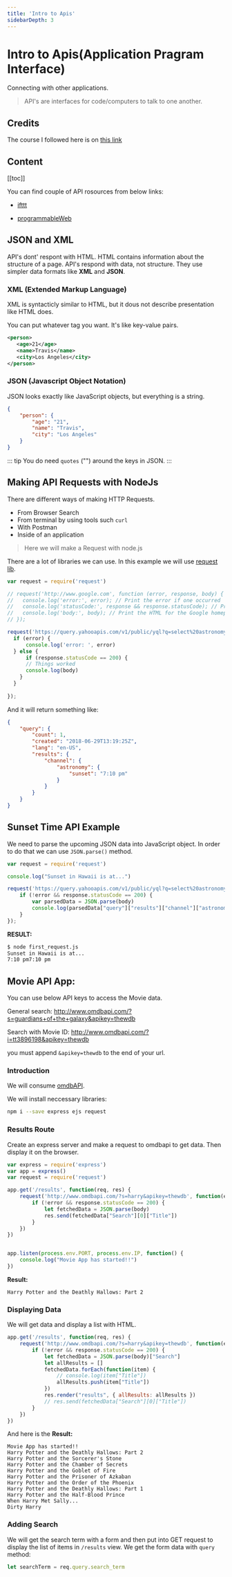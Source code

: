 ```yaml
---
title: 'Intro to Apis'
sidebarDepth: 3
---
```


# Intro to Apis(Application Pragram Interface)

Connecting with other applications.

> API's are interfaces for code/computers to talk to one another.


## Credits

The course I followed here is on [this link](https://www.udemy.com/the-web-developer-bootcamp/learn/v4/t/lecture/5102514?start=210)

## Content

[[toc]]

You can find couple of API rosources from below links:

* [ifttt](https://ifttt.com/)

* [programmableWeb](https://www.programmableweb.com/)

## JSON and XML

API's dont' respont with HTML. HTML contains information about the structure of a page. API's respond with data, not structure. They use simpler data formats like **XML** and **JSON**.

### XML (Extended Markup Language)

XML is syntacticly similar to HTML, but it dous not describe presentation like HTML does.

 You can put whatever tag you want. It's like key-value pairs.

 ```xml
 <person>
    <age>21</age>
    <name>Travis</name>
    <city>Los Angeles</city>
</person>
```

 ### JSON (Javascript Object Notation)

 JSON looks exactly like JavaScript objects, but everything is a string.

 ```json
 {
     "person": {
         "age": "21",
         "name": "Travis",
         "city": "Los Angeles"
     }
 }
 ```

 ::: tip
 You do need `quotes` ("") around the keys in JSON.
 :::

 ## Making API Requests with NodeJs

 There are different ways of making HTTP Requests.

 * From Browser Search
 * From terminal by using tools such `curl`
 * With Postman
 * Inside of an application

 > Here we will make a Request with node.js

 There are a lot of libraries we can use. In this example we will use [request lib](https://github.com/request/request).


```javascript
var request = require('request')

// request('http://www.google.com', function (error, response, body) {
//   console.log('error:', error); // Print the error if one occurred
//   console.log('statusCode:', response && response.statusCode); // Print the response status code if a response was received
//   console.log('body:', body); // Print the HTML for the Google homepage.
// });

request('https://query.yahooapis.com/v1/public/yql?q=select%20astronomy.sunset%20from%20weather.forecast%20where%20woeid%20in%20(select%20woeid%20from%20geo.places(1)%20where%20text%3D%22maui%2C%20hi%22)&format=json&env=store%3A%2F%2Fdatatables.org%2Falltableswithkeys', function (error, response, body) {
  if (error) {
      console.log('error: ', error)
  } else {
      if (response.statusCode == 200) {
      // Things worked
      console.log(body)
    }
  }
  
});
```

And it will return something like:

```json
{
    "query": {
        "count": 1,
        "created": "2018-06-29T13:19:25Z",
        "lang": "en-US",
        "results": {
            "channel": {
                "astronomy": {
                    "sunset": "7:10 pm"
                }
            }
        }
    }
}
```

## Sunset Time API Example

We need to parse the upcoming JSON data into JavaScript object. In order to do that we can use `JSON.parse()` method.

```javascript
var request = require('request')

console.log("Sunset in Hawaii is at...")

request('https://query.yahooapis.com/v1/public/yql?q=select%20astronomy.sunset%20from%20weather.forecast%20where%20woeid%20in%20(select%20woeid%20from%20geo.places(1)%20where%20text%3D%22maui%2C%20hi%22)&format=json&env=store%3A%2F%2Fdatatables.org%2Falltableswithkeys', function (error, response, body) {
    if (!error && response.statusCode == 200) {
        var parsedData = JSON.parse(body)
        console.log(parsedData["query"]["results"]["channel"]["astronomy"]["sunset"])
    }
});
```

**RESULT:**

```bash
$ node first_request.js 
Sunset in Hawaii is at...
7:10 pm7:10 pm
```

## Movie API App: 

You can use below API keys to access the Movie data.

General search: http://www.omdbapi.com/?s=guardians+of+the+galaxy&apikey=thewdb 

Search with Movie ID: http://www.omdbapi.com/?i=tt3896198&apikey=thewdb 

you must append `&apikey=thewdb` to the end of your url.

### Introduction

We will consume [omdbAPI](http://www.omdbapi.com/).

We will install neccessary libraries:

```bash
npm i --save express ejs request
```

### Results Route

Create an express server and make a request to omdbapi to get data. Then display it on the browser.

```javascript
var express = require('express')
var app = express()
var request = require('request')

app.get('/results', function(req, res) {
    request('http://www.omdbapi.com/?s=harry&apikey=thewdb', function(error, response, body) {
        if (!error && response.statusCode == 200) {
            let fetchedData = JSON.parse(body)
            res.send(fetchedData["Search"][0]["Title"])
        }
    })
})


app.listen(process.env.PORT, process.env.IP, function() {
    console.log("Movie App has started!!")
})
```

**Result:**
```
Harry Potter and the Deathly Hallows: Part 2
```

### Displaying Data

We will get data and display a list with HTML.

```javascript
app.get('/results', function(req, res) {
    request('http://www.omdbapi.com/?s=harry&apikey=thewdb', function(error, response, body) {
        if (!error && response.statusCode == 200) {
            let fetchedData = JSON.parse(body)["Search"]
            let allResults = []
            fetchedData.forEach(function(item) {
                // console.log(item["Title"])
                allResults.push(item["Title"])
            })
            res.render("results", { allResults: allResults })
            // res.send(fetchedData["Search"][0]["Title"])
        }
    })
})
```

And here is the **Result:**

```
Movie App has started!!
Harry Potter and the Deathly Hallows: Part 2
Harry Potter and the Sorcerer's Stone
Harry Potter and the Chamber of Secrets
Harry Potter and the Goblet of Fire
Harry Potter and the Prisoner of Azkaban
Harry Potter and the Order of the Phoenix
Harry Potter and the Deathly Hallows: Part 1
Harry Potter and the Half-Blood Prince
When Harry Met Sally...
Dirty Harry
```

### Adding Search

We will get the search term with a form and then put into GET request to display the list of items in `/results` view. We get the form data with `query` method:

```javascript
let searchTerm = req.query.search_term
```